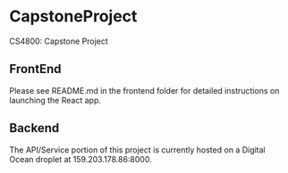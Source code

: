 # CapstoneProject
CS4800: Capstone Project

## FrontEnd
Please see README.md in the frontend folder for detailed instructions on launching the React app.


## Backend
The API/Service portion of this project is currently hosted on a Digital Ocean droplet at 159.203.178.86:8000.
